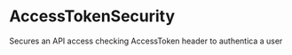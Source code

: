 AccessTokenSecurity
===================

Secures an API access checking AccessToken header to authentica a user
